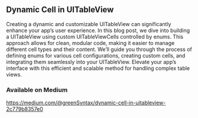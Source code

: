 ## Dynamic Cell in UITableView

Creating a dynamic and customizable UITableView can significantly enhance your app’s user experience. In this blog post, we dive into building a UITableView using custom UITableViewCells controlled by enums. This approach allows for clean, modular code, making it easier to manage different cell types and their content. We’ll guide you through the process of defining enums for various cell configurations, creating custom cells, and integrating them seamlessly into your UITableView. Elevate your app’s interface with this efficient and scalable method for handling complex table views.

### Available on Medium
https://medium.com/@greenSyntax/dynamic-cell-in-uitableview-2c779b8357e0

